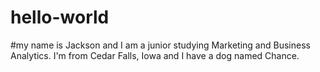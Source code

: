 # hello-world
#my name is Jackson and I am a junior studying Marketing and Business Analytics. I'm from Cedar Falls, Iowa and I have a dog named Chance.
